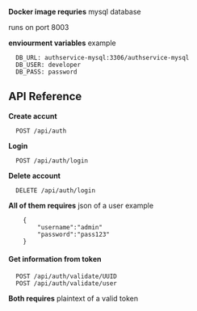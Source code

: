 **Docker image requries** mysql database


runs on port 8003 


**enviourment variables**
example

      DB_URL: authservice-mysql:3306/authservice-mysql
      DB_USER: developer
      DB_PASS: password


## API Reference
**Create accunt**
```http
  POST /api/auth
```
**Login**
```http
  POST /api/auth/login
```
**Delete account**
```http
  DELETE /api/auth/login
```  
**All of them requires** json of a user
example

        {
            "username":"admin"
            "password":"pass123"
        }
#### Get information from token 
```http
  POST /api/auth/validate/UUID
  POST /api/auth/validate/user
```
**Both requires** plaintext of a valid token

